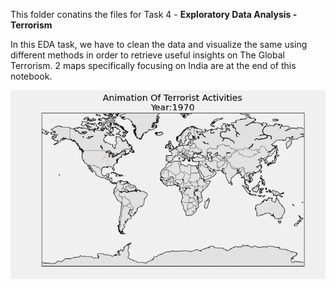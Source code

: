 This folder conatins the files for Task 4 - **Exploratory Data Analysis - Terrorism**

In this EDA task, we have to clean the data and visualize the same using different methods in order to retrieve useful insights on The Global Terrorism. 2 maps specifically focusing on India are at the end of this notebook.


![Map GIF](map_animation.gif)


